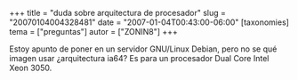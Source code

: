 +++
title = "duda sobre arquitectura de procesador"
slug = "20070104004328481"
date = "2007-01-04T00:43:00-06:00"
[taxonomies]
tema = ["preguntas"]
autor = ["ZONIN8"]
+++

Estoy apunto de poner en un servidor GNU/Linux Debian, pero no se qué
imagen usar ¿arquitectura ia64? Es para un procesador Dual Core Intel
Xeon 3050.
